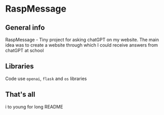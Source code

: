 # RaspMessage

## General info

RaspMessage - Tiny project for asking chatGPT on my website.
The main idea was to create a website through which I could receive answers from chatGPT at school

## Libraries

Code use `openai`, `flask` and `os` libraries

## That's all

i to young for long README
